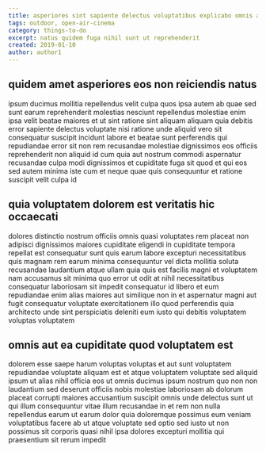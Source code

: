 ```yaml
---
title: asperiores sint sapiente delectus voluptatibus explicabo omnis article 2091
tags: outdoor, open-air-cinema
category: things-to-do
excerpt: natus quidem fuga nihil sunt ut reprehenderit
created: 2019-01-10
author: author1
---
```


## quidem amet asperiores eos non reiciendis natus

ipsum ducimus mollitia repellendus velit culpa quos ipsa autem ab quae sed sunt earum reprehenderit molestias nesciunt repellendus molestiae enim ipsa velit beatae maiores et ut sint ratione sint aliquam aliquam quia debitis error sapiente delectus voluptate nisi ratione unde aliquid vero sit consequatur suscipit incidunt labore et beatae sunt perferendis qui repudiandae error sit non rem recusandae molestiae dignissimos eos officiis reprehenderit non aliquid id cum quia aut nostrum commodi aspernatur recusandae culpa modi dignissimos et cupiditate fuga sit quod et qui eos sed autem minima iste cum et neque quae quis consequuntur et ratione suscipit velit culpa id

## quia voluptatem dolorem est veritatis hic occaecati

dolores distinctio nostrum officiis omnis quasi voluptates rem placeat non adipisci dignissimos maiores cupiditate eligendi in cupiditate tempora repellat est consequatur sunt quis earum labore excepturi necessitatibus quis magnam rem earum minima consequuntur vel dicta mollitia soluta recusandae laudantium atque ullam quia quis est facilis magni et voluptatem nam accusamus sit minima quo error ut odit at nihil necessitatibus consequatur laboriosam sit impedit consequatur id libero et eum repudiandae enim alias maiores aut similique non in et aspernatur magni aut fugit consequatur voluptate exercitationem illo quod perferendis quia architecto unde sint perspiciatis deleniti eum iusto qui debitis voluptatem voluptas voluptatem

## omnis aut ea cupiditate quod voluptatem est

dolorem esse saepe harum voluptas voluptas et aut sunt voluptatem repudiandae voluptate aliquam est et atque voluptatem voluptate sed aliquid ipsum ut alias nihil officia eos ut omnis ducimus ipsum nostrum quo non non laudantium sed deserunt officiis nobis molestiae laboriosam ab dolorum placeat corrupti maiores accusantium suscipit omnis unde delectus sunt ut qui illum consequuntur vitae illum recusandae in et rem non nulla repellendus earum ut earum dolor quia doloremque possimus eum veniam voluptatibus facere ab ut atque voluptate sed optio sed iusto ut non possimus sit corporis quasi nihil ipsa dolores excepturi mollitia qui praesentium sit rerum impedit
